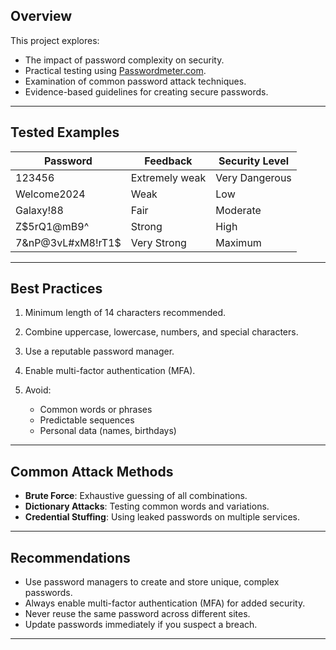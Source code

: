 
## Overview

This project explores:

* The impact of password complexity on security.
* Practical testing using [Passwordmeter.com](https://passwordmeter.com).
* Examination of common password attack techniques.
* Evidence-based guidelines for creating secure passwords.

---

## Tested Examples

| Password             | Feedback       | Security Level |
| -------------------- | -------------- | -------------- |
| 123456               | Extremely weak | Very Dangerous |
| Welcome2024          | Weak           | Low            |
| Galaxy!88            | Fair           | Moderate       |
| Z\$5rQ1\@mB9^        | Strong         | High           |
| 7\&nP\@3vL#xM8!rT1\$ | Very Strong    | Maximum        |

---

## Best Practices

1. Minimum length of 14 characters recommended.
2. Combine uppercase, lowercase, numbers, and special characters.
3. Use a reputable password manager.
4. Enable multi-factor authentication (MFA).
5. Avoid:

   * Common words or phrases
   * Predictable sequences
   * Personal data (names, birthdays)

---

## Common Attack Methods

* **Brute Force**: Exhaustive guessing of all combinations.
* **Dictionary Attacks**: Testing common words and variations.
* **Credential Stuffing**: Using leaked passwords on multiple services.

---

## Recommendations

* Use password managers to create and store unique, complex passwords.
* Always enable multi-factor authentication (MFA) for added security.
* Never reuse the same password across different sites.
* Update passwords immediately if you suspect a breach.

---

